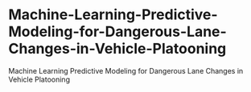 # Machine-Learning-Predictive-Modeling-for-Dangerous-Lane-Changes-in-Vehicle-Platooning
Machine Learning  Predictive Modeling for Dangerous Lane Changes  in Vehicle Platooning

